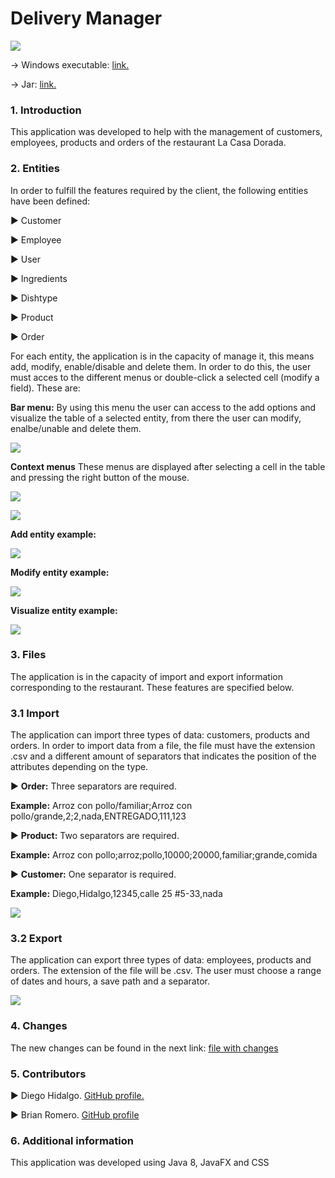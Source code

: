 
# Delivery Manager


![](https://github.com/Diego-Hidalgo/delivery-manager/blob/create-GUI/images/La-Casa-Dorada.jpg?raw=true)


-> Windows executable: [link.](https://github.com/Diego-Hidalgo/delivery-manager/tree/master/classes/Windows-Executable "link.")


-> Jar: [link.](https://github.com/Diego-Hidalgo/delivery-manager/tree/master/classes/artifacts/DeliveryManager_jar "link.")

### 1. Introduction
This application was developed to help with the management of customers, employees, products and orders of the restaurant La Casa Dorada.


### 2. Entities
In order to fulfill the features required by the client, the following entities
have been defined:

▶ Customer

▶ Employee

▶ User

▶ Ingredients

▶ Dishtype

▶ Product

▶ Order

For each entity, the application is in the capacity of manage it, this means add, modify, enable/disable and delete them. In order to do this, the user must acces to the different menus or double-click a selected cell (modify a field). These are:


**Bar menu:**
By using this menu the user can access to the add options and visualize the table of a selected entity, from there the user can modify, enalbe/unable and delete them.


![](https://github.com/Diego-Hidalgo/delivery-manager/blob/create-GUI/images/menu-imgs/menu-bar.PNG?raw=true)


**Context menus**
These menus are displayed after selecting a cell in the table and pressing the right button of the mouse.


![](https://github.com/Diego-Hidalgo/delivery-manager/blob/create-GUI/images/menu-imgs/context-menu.png?raw=true)


![](https://github.com/Diego-Hidalgo/delivery-manager/blob/create-GUI/images/menu-imgs/context-menu2.png?raw=true)


**Add entity example:**


![](https://github.com/Diego-Hidalgo/delivery-manager/blob/create-GUI/images/orders-imgs/add-order.PNG?raw=true)


**Modify entity example:**


![](https://github.com/Diego-Hidalgo/delivery-manager/blob/create-GUI/images/products-imgs/modify-product.PNG?raw=true)


**Visualize entity example:**


![](https://github.com/Diego-Hidalgo/delivery-manager/blob/create-GUI/images/ingredientes-imgs/ingredients-table.PNG?raw=true)


### 3. Files
The application is in the capacity of import and export information corresponding to the restaurant. These features are specified below.

### 3.1 Import
The application can import three types of data: customers, products and orders. In order to import data from a file, the file must have the extension .csv and a different amount of separators that indicates the position of the attributes depending on the type.

▶ **Order:** Three separators are required.

**Example:**
Arroz con pollo/familiar;Arroz con pollo/grande,2;2,nada,ENTREGADO,111,123

▶ **Product:** Two separators are required.

**Example:** Arroz con pollo;arroz;pollo,10000;20000,familiar;grande,comida

▶ **Customer:** One separator is required.

**Example:** Diego,Hidalgo,12345,calle 25 #5-33,nada


![](https://github.com/Diego-Hidalgo/delivery-manager/blob/create-GUI/images/files-imgs/import-img.PNG)


### 3.2 Export
The application can export three types of data: employees, products and orders. The extension of the file will be .csv. The user must choose a range of dates and hours, a save path and a separator.


![](https://github.com/Diego-Hidalgo/delivery-manager/blob/create-GUI/images/files-imgs/export-img.PNG?raw=true)


### 4. Changes


The new changes can be found in the next link: [file with changes](https://github.com/Diego-Hidalgo/delivery-manager/blob/create-GUI/docs/changelog.pdf "changelog")


### 5. Contributors

▶ Diego Hidalgo. [GitHub profile.](https://github.com/Diego-Hidalgo "GitHub profile.")

▶ Brian Romero. [GitHub profile](https://github.com/BrianR18 "GitHub profile")


### 6. Additional information
This application was developed using Java 8, JavaFX and CSS